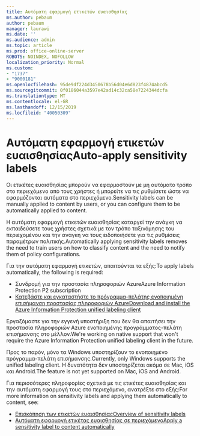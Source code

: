```yaml
---
title: Αυτόματη εφαρμογή ετικετών ευαισθησίας
ms.author: pebaum
author: pebaum
manager: laurawi
ms.date: ''
ms.audience: admin
ms.topic: article
ms.prod: office-online-server
ROBOTS: NOINDEX, NOFOLLOW
localization_priority: Normal
ms.custom:
- "1737"
- "9000181"
ms.openlocfilehash: 95de9df224d3450678b56d04e6d823f4874abcd5
ms.sourcegitcommit: 0f0186044a3597e42ad14c32ca58e7224344dcfa
ms.translationtype: MT
ms.contentlocale: el-GR
ms.lasthandoff: 12/15/2019
ms.locfileid: "40050309"
---
```

# <a name="auto-apply-sensitivity-labels"></a><span data-ttu-id="6ea4a-102">Αυτόματη εφαρμογή ετικετών ευαισθησίας</span><span class="sxs-lookup"><span data-stu-id="6ea4a-102">Auto-apply sensitivity labels</span></span>

<span data-ttu-id="6ea4a-103">Οι ετικέτες ευαισθησίας μπορούν να εφαρμοστούν με μη αυτόματο τρόπο στο περιεχόμενο από τους χρήστες ή μπορείτε να τις ρυθμίσετε ώστε να εφαρμόζονται αυτόματα στο περιεχόμενο.</span><span class="sxs-lookup"><span data-stu-id="6ea4a-103">Sensitivity labels can be manually applied to content by users, or you can configure them to be automatically applied to content.</span></span>

<span data-ttu-id="6ea4a-104">Η αυτόματη εφαρμογή ετικετών ευαισθησίας καταργεί την ανάγκη να εκπαιδεύσετε τους χρήστες σχετικά με τον τρόπο ταξινόμησης του περιεχομένου και την ανάγκη να τους ειδοποιήσετε για τις ρυθμίσεις παραμέτρων πολιτικής.</span><span class="sxs-lookup"><span data-stu-id="6ea4a-104">Automatically applying sensitivity labels removes the need to train users on how to classify content and the need to notify them of policy configurations.</span></span>

<span data-ttu-id="6ea4a-105">Για την αυτόματη εφαρμογή ετικετών, απαιτούνται τα εξής:</span><span class="sxs-lookup"><span data-stu-id="6ea4a-105">To apply labels automatically, the following is required:</span></span>

- <span data-ttu-id="6ea4a-106">Συνδρομή για την προστασία πληροφοριών Azure</span><span class="sxs-lookup"><span data-stu-id="6ea4a-106">Azure Information Protection P2 subscription</span></span>
- [<span data-ttu-id="6ea4a-107">Κατεβάστε και εγκαταστήστε το πρόγραμμα-πελάτης ενοποιημένη επισήμανση προστασίας πληροφοριών Azure</span><span class="sxs-lookup"><span data-stu-id="6ea4a-107">Download and install the Azure Information Protection unified labeling client</span></span>](https://docs.microsoft.com/azure/information-protection/rms-client/install-unifiedlabelingclient-app)

<span data-ttu-id="6ea4a-108">Εργαζόμαστε για την εγγενή υποστήριξη που δεν θα απαιτήσει την προστασία πληροφοριών Azure ενοποιημένης προγράμματος-πελάτη επισήμανσης στο μέλλον.</span><span class="sxs-lookup"><span data-stu-id="6ea4a-108">We're working on native support that won't require the Azure Information Protection unified labeling client in the future.</span></span>

<span data-ttu-id="6ea4a-109">Προς το παρόν, μόνο τα Windows υποστηρίζουν το ενοποιημένο πρόγραμμα-πελάτη επισήμανσης.</span><span class="sxs-lookup"><span data-stu-id="6ea4a-109">Currently, only Windows supports the unified labeling client.</span></span>  <span data-ttu-id="6ea4a-110">Η δυνατότητα δεν υποστηρίζεται ακόμα σε Mac, iOS και Android.</span><span class="sxs-lookup"><span data-stu-id="6ea4a-110">The feature is not yet supported on Mac, iOS and Android.</span></span>

<span data-ttu-id="6ea4a-111">Για περισσότερες πληροφορίες σχετικά με τις ετικέτες ευαισθησίας και την αυτόματη εφαρμογή τους στο περιεχόμενο, ανατρέξτε στο εξής:</span><span class="sxs-lookup"><span data-stu-id="6ea4a-111">For more information on sensitivity labels and applying them automatically to content,  see:</span></span>

- [<span data-ttu-id="6ea4a-112">Επισκόπηση των ετικετών ευαισθησίας</span><span class="sxs-lookup"><span data-stu-id="6ea4a-112">Overview of sensitivity labels</span></span>](https://docs.microsoft.com/office365/securitycompliance/sensitivity-labels)
- [<span data-ttu-id="6ea4a-113">Αυτόματη εφαρμογή ετικέτας ευαισθησίας σε περιεχόμενο</span><span class="sxs-lookup"><span data-stu-id="6ea4a-113">Apply a sensitivity label to content automatically</span></span>](https://docs.microsoft.com/office365/securitycompliance/apply_sensitivity_label_automatically)